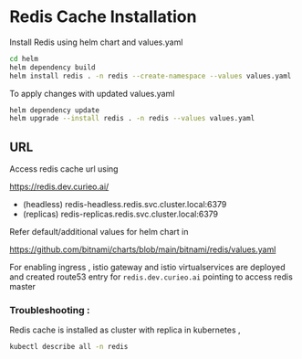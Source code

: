 # Redis Cache Installation 

Install Redis using helm chart and values.yaml

```bash
cd helm 
helm dependency build
helm install redis . -n redis --create-namespace --values values.yaml

```

To apply changes with updated values.yaml

```bash
helm dependency update
helm upgrade --install redis . -n redis --values values.yaml
```


## URL
Access redis cache url using 

https://redis.dev.curieo.ai/

- (headless) redis-headless.redis.svc.cluster.local:6379
- (replicas) redis-replicas.redis.svc.cluster.local:6379


Refer default/additional values for helm chart in 

https://github.com/bitnami/charts/blob/main/bitnami/redis/values.yaml


For enabling ingress , istio gateway and istio virtualservices are deployed and created route53 entry for `redis.dev.curieo.ai` pointing to access redis master


### Troubleshooting :

Redis cache is installed as cluster with replica in kubernetes , 

```bash
kubectl describe all -n redis

```
